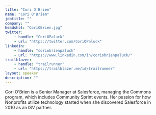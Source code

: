 ```yaml
---
title: "Cori O'Brien"
name: "Cori O'Brien"
jobtitle: ""
company: ""
headshot: "CoriOBrien.jpg"
twitter:
    - handle: "CoriOPaluck"
    - url: "https://twitter.com/CoriOPaluck"
linkedin:
    - handle: "coriobrienpaluck"
    - url: "https://www.linkedin.com/in/coriobrienpaluck/"
trailblazer:
    - handle: "trailrunner"
    - url: "https://trailblazer.me/id/trailrunner"
layout: speaker
description: ""
---
```


Cori O’Brien is a Senior Manager at Salesforce, managing the Commons program, which includes Community Sprint events. Her passion for how Nonprofits utilize technology started when she discovered Salesforce in 2010 as an ISV partner.

